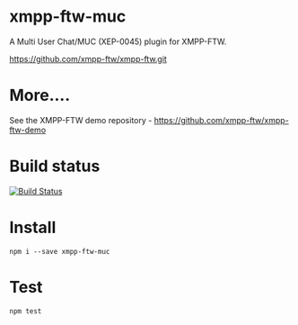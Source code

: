 xmpp-ftw-muc
==============

A Multi User Chat/MUC (XEP-0045) plugin for XMPP-FTW.

https://github.com/xmpp-ftw/xmpp-ftw.git

# More....

See the XMPP-FTW demo repository - https://github.com/xmpp-ftw/xmpp-ftw-demo

# Build status

[![Build Status](https://secure.travis-ci.org/xmpp-ftw/xmpp-ftw-muc.png)](http://travis-ci.org/xmpp-ftw/xmpp-ftw-muc)

# Install

```
npm i --save xmpp-ftw-muc
```

# Test

```
npm test
```
